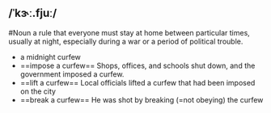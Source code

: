 ## /ˈkɝː.fjuː/  
#Noun
a rule that everyone must stay at home between particular times, usually at night, especially during a war or a period of political trouble.

- a midnight curfew
- ==impose a curfew==
Shops, offices, and schools shut down, and the government imposed a curfew.
- ==lift a curfew==
Local officials lifted a curfew that had been imposed on the city
- ==break a curfew==
He was shot by breaking (=not obeying) the curfew